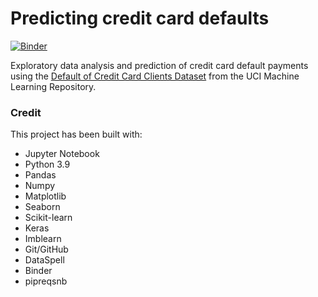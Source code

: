 # Predicting credit card defaults

[![Binder](https://mybinder.org/badge_logo.svg)](https://mybinder.org/v2/gh/Alhern/defaults_prediction/main)

Exploratory data analysis and prediction of credit card default payments using the [Default of Credit Card Clients Dataset](https://archive.ics.uci.edu/ml/datasets/default+of+credit+card+clients) from the UCI Machine Learning Repository.

### Credit
This project has been built with:
- Jupyter Notebook
- Python 3.9
- Pandas
- Numpy
- Matplotlib
- Seaborn
- Scikit-learn
- Keras
- Imblearn
- Git/GitHub
- DataSpell
- Binder
- pipreqsnb

